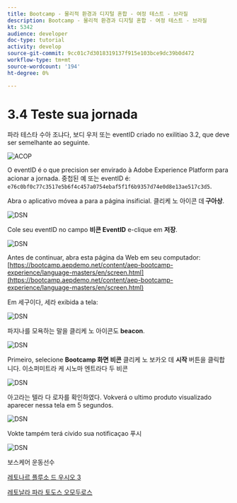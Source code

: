 ```yaml
---
title: Bootcamp - 물리적 환경과 디지털 혼합 - 여정 테스트 - 브라질
description: Bootcamp - 물리적 환경과 디지털 혼합 - 여정 테스트 - 브라질
kt: 5342
audience: developer
doc-type: tutorial
activity: develop
source-git-commit: 9cc01c7d3018319137f915e103bce9dc39b0d472
workflow-type: tm+mt
source-wordcount: '194'
ht-degree: 0%

---
```


# 3.4 Teste sua jornada

파라 테스타 수아 조냐다, 보디 우저 또는 eventID criado no exilitiao 3.2, que deve ser semelhante ao seguinte.

![ACOP](./images/payloadeventID.png)

O eventID é o que precision ser envirado à Adobe Experience Platform para acionar a jornada. 중첩된 예 또는 eventID é:
`e76c0bf0c77c3517e5b6f4c457a0754ebaf5f1f6b9357d74e0d8e13ae517c3d5`.

Abra o aplicativo móvea a para a página insificial. 클리케 노 아이콘 데 **구아상**.

![DSN](./images/appsett.png)

Cole seu eventID no campo **비콘 EventID** e-clique em **저장**.

![DSN](./images/beacon1.png)

Antes de continuar, abra esta página da Web em seu computador: [https://bootcamp.aepdemo.net/content/aep-bootcamp-experience/language-masters/en/screen.html](https://bootcamp.aepdemo.net/content/aep-bootcamp-experience/language-masters/en/screen.html)

Em 세구이다, 세라 exibida a tela:

![DSN](./images/screen1.png)

파지나를 모욕하는 말을 클리케 노 아이콘도 **beacon**.

![DSN](./images/app23.png)

Primeiro, selecione **Bootcamp 화면 비콘** 클리케 노 보카오 데 **시작** 버튼을 클릭합니다. 이소퍼미트라 케 시노마 엔트라다 두 비콘

![DSN](./images/app21.png)

아고라는 텔라 다 로자를 확인하였다. Vokverá o ultimo produto visualizado aparecer nessa tela em 5 segundos.

![DSN](./images/beacon3.png)

Vokte tampém terá civido sua notificaçao 푸시

![DSN](./images/beacon2.png)

보스케어 운동선수

[레토나르 플루소 드 우시오 3](./uc3.md)

[레토날라 파라 토도스 오모두로스](../../overview.md)
